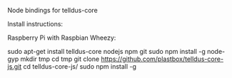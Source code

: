 Node bindings for telldus-core

Install instructions:

Raspberry Pi with Raspbian Wheezy:

sudo apt-get install telldus-core nodejs npm git
sudo npm install -g node-gyp
mkdir tmp
cd tmp
git clone https://github.com/plastbox/telldus-core-js.git
cd telldus-core-js/
sudo npm install -g
